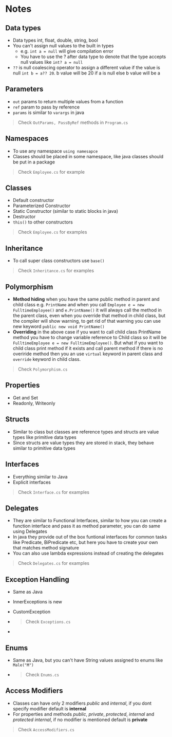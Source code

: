 # Notes

## Data types

- Data types int, float, double, string, bool
- You can't assign null values to the built in types 
  - e.g. `int a = null` will give compilation error
  - You have to use the ? after data type to denote that the type accepts null values like `int? a = null`
- `??` is null coalescing operator to assign a different value if the value is null `int b = a?? 20`. b value will be 20 if a is null else b value will be a

## Parameters

- `out` params to return multiple values from a function
- `ref` param to pass by reference
- `params` is similar to `varargs` in java
  
> Check `OutParams, PassByRef` methods in `Program.cs`

## Namespaces

- To use any namespace `using namesapce`
- Classes should be placed in some namespace, like java classes should be put in a package

> Check `Employee.cs` for example

## Classes

- Default constructor
- Parameterized Constructor
- Static Constructor (similar to static blocks in java)
- Destructor
- `this()` to other constructors

> Check `Employee.cs` for examples

## Inheritance

- To call super class constructors use `base()`

> Check `Inheritance.cs` for examples

## Polymorphism

- **Method hiding** when you have the same public method in parent and child class e.g. `PrintName` and when you call `Employee e = new FulltimeEmployee()` and `e.PrintName()` it will always call the method in the parent class, even when you override that method in child class, but the compiler will show warning, to get rid of that warning you can use new keyword `public new void PrintName()`
- **Overriding** in the above case if you want to call child class PrintName method you have to change variable reference to Child class so it will be `FulltimeEmployee e = new FulltimeEmployee()`. But what if you want to child class print method if it exists and call parent method if there is no overiride method then you an use `virtual` keyword in parent class and `override` keyword in child class.

> Check `Polymorphism.cs`

## Properties

- Get and Set
- Readonly, Writeonly

## Structs

- Similar to class but classes are reference types and structs are value types like primitive data types
- Since structs are value types they are stored in stack, they behave similar to primitive data types

## Interfaces

- Everything similar to Java
- Explicit interfaces 

> Check `Interface.cs` for examples

## Delegates

- They are similar to Functional Interfaces, similar to how you can create a function interface and pass it as method parameter, you can do same using Delegates
- In java they provide out of the box funtional interfaces for common tasks like Predicate, BiPredicate etc, but here you have to create your own that matches method signature
- You can also use lambda expressions instead of creating the delegates

> Check `Delegates.cs` for examples

## Exception Handling

- Same as Java
- InnerExceptions is new
- CustomException

- > Check `Exceptions.cs`
- 
## Enums

- Same as Java, but you can't have String values assigned to enums like `Male("M")`

- > Check `Enums.cs`

## Access Modifiers

- Classes can have only 2 modifiers _public_ and _internal_, if you dont specify modifier default is **internal**
- For properties and methods _public_, _private_, _protected_, _internal_ and _protected internal_, if no modifier is mentioned default is **private**

> Check `AccessModifiers.cs`